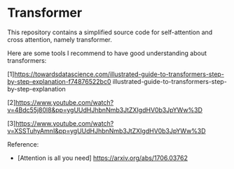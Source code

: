 # Transformer

 This repository contains a simplified source code for self-attention and cross attention, namely transformer. 
 
 Here are some tools I recommend to have good understanding about transformers:
 
 [1]https://towardsdatascience.com/illustrated-guide-to-transformers-step-by-step-explanation-f74876522bc0 illustrated-guide-to-transformers-step-by-step-explanation
 
 [2]https://www.youtube.com/watch?v=4Bdc55j80l8&pp=ygUUdHJhbnNmb3JtZXIgdHV0b3JpYWw%3D
 
 [3]https://www.youtube.com/watch?v=XSSTuhyAmnI&pp=ygUUdHJhbnNmb3JtZXIgdHV0b3JpYWw%3D
 
 Reference:
 * [Attention is all you need] https://arxiv.org/abs/1706.03762
